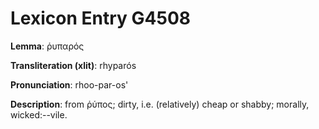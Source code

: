 # Lexicon Entry G4508

**Lemma**: ῥυπαρός

**Transliteration (xlit)**: rhyparós

**Pronunciation**: rhoo-par-os'

**Description**:
from ῥύπος; dirty, i.e. (relatively) cheap or shabby; morally, wicked:--vile.
